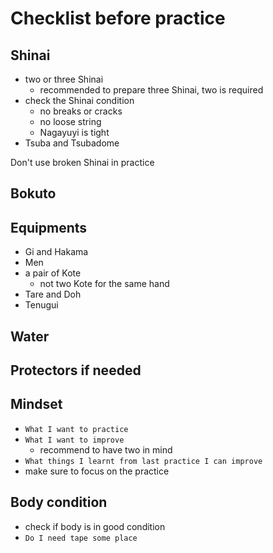 # Checklist before practice

## Shinai

- two or three Shinai
  - recommended to prepare three Shinai, two is required
- check the Shinai condition
  - no breaks or cracks
  - no loose string
  - Nagayuyi is tight
- Tsuba and Tsubadome

Don't use broken Shinai in practice

## Bokuto

## Equipments

- Gi and Hakama
- Men
- a pair of Kote
  - not two Kote for the same hand
- Tare and Doh
- Tenugui

## Water


## Protectors if needed


## Mindset

- `What I want to practice`
- `What I want to improve`
  - recommend to have two in mind
- `What things I learnt from last practice I can improve`
- make sure to focus on the practice

## Body condition

- check if body is in good condition
- `Do I need tape some place`

